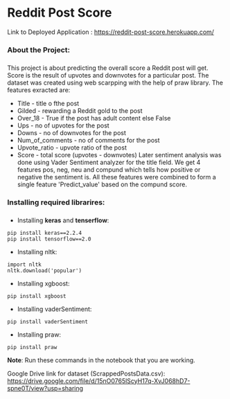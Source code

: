 # Reddit Post Score

Link to Deployed Application : https://reddit-post-score.herokuapp.com/

### About the Project: <h3>
This project is about predicting the overall score a Reddit post will get. Score is the result of upvotes and downvotes for a particular post. The dataset was created using web scarpping with the help of praw library. The features exracted are:
* Title - title o fthe post
* Gilded - rewarding a Reddit gold to the post
* Over_18 - True if the post has adult content else False
* Ups - no of upvotes for the post
* Downs - no of downvotes for the post
* Num_of_comments - no of comments for the post
* Upvote_ratio - upvote ratio of the post
* Score - total score (upvotes - downvotes)
Later sentiment analysis was done using Vader Sentiment analyzer for the title field. We get 4 features pos, neg, neu and compund which tells how positive or negative the sentiment is. All these features were combined to form a single feature 'Predict_value' based on the compund score.

### Installing required librarires: <h3>
* Installing __keras__ and __tenserflow__:
```
pip install keras==2.2.4
pip install tensorflow==2.0
```
* Installing nltk:
```
import nltk
nltk.download('popular')
```
* Installing xgboost:
```
pip install xgboost
```
* Installing vaderSentiment:
```
pip install vaderSentiment
```
* Installing praw:
```
pip install praw
```
__Note__: Run these commands in the notebook that you are working.

Google Drive link for dataset (ScrappedPostsData.csv): https://drive.google.com/file/d/15nO0765lScyH17q-XvJ068hD7-spne0T/view?usp=sharing
